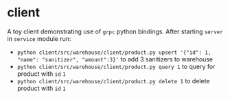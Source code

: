 # client

A toy client demonstrating use of `grpc` python bindings. After starting `server` in `service` module run:

* `python client/src/warehouse/client/product.py upsert '{"id": 1, "name": "sanitizer", "amount":3}'` to add 3 sanitizers to warehouse
* `python client/src/warehouse/client/product.py query 1` to query for product with `id` `1`
* `python client/src/warehouse/client/product.py delete 1` to delete product with `id` `1`
